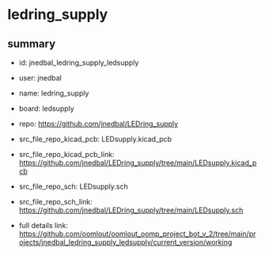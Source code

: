 # ledring_supply
 
## summary 
* id: jnedbal_ledring_supply_ledsupply
* user: jnedbal
* name: ledring_supply
* board: ledsupply
* repo: https://github.com/jnedbal/LEDring_supply
* src_file_repo_kicad_pcb: LEDsupply.kicad_pcb
* src_file_repo_kicad_pcb_link: https://github.com/jnedbal/LEDring_supply/tree/main/LEDsupply.kicad_pcb


* src_file_repo_sch: LEDsupply.sch
* src_file_repo_sch_link: https://github.com/jnedbal/LEDring_supply/tree/main/LEDsupply.sch
* full details link: https://github.com/oomlout/oomlout_oomp_project_bot_v_2/tree/main/projects/jnedbal_ledring_supply_ledsupply/current_version/working  







